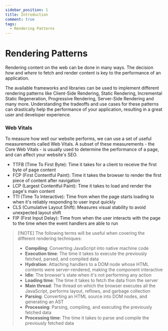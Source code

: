 ```yaml
---
sidebar_position: 1
title: Introduction
comment: true
tags:
  - Rendering Patterns
---
```


# Rendering Patterns

Rendering content on the web can be done in many ways. The decision _how_ and _where_ to fetch and render content is key to the performance of an application.

The available frameworks and libraries can be used to implement different rendering patterns like Client-Side Rendering, Static Rendering, Incremental Static Regeneration, Progressive Rendering, Server-Side Rendering and many more. Understanding the tradeoffs and use cases for these patterns can drastically help the performance of your application, resulting in a great user and developer experience.

### Web Vitals

To measure how well our website performs, we can use a set of useful measurements called Web Vitals. A subset of these measurements - the Core Web Vitals - is usually used to determine the performance of a page, and can affect your website's SEO.

- TTFB (Time To First Byte): Time it takes for a client to receive the first byte of page content
- FCP (First Contentful Paint): Time it takes the browser to render the first piece of content after navigation
- LCP (Largest Contentful Paint): Time it takes to load and render the page's main content
- TTI (Time To Interactive): Time from when the page starts loading to when it's reliably responding to user input quickly
- CLS (Cumulative Layout Shift): Measures visual stability to avoid unexpected layout shift
- FIP (First Input Delay): Time from when the user interacts with the page to the time when the event handlers are able to run

> [!NOTE] The following terms will be useful when covering the different rendering techniques:
>
> - **Compiling**: Converting JavaScript into native machine code
> - **Execution time**: The time it takes to execute the previously fetched, parsed, and compiled data
> - **Hydration**: Attaching handlers to a DOM node whose HTML contents were server-rendered, making the component interactive
> - **Idle**: The browser's state when it's not performing any action
> - **Loading time**: The time it takes to fetch the data from the server
> - **Main thread**: The thread on which the browser executes all the JavaScript, performs layout, reflows, and garbage collection
> - **Parsing**: Converting an HTML source into DOM nodes, and generating an AST
> - **Processing**: Parsing, compiling, and executing the previously fetched data
> - **Processing time**: The time it takes to parse and compile the previously fetched data
